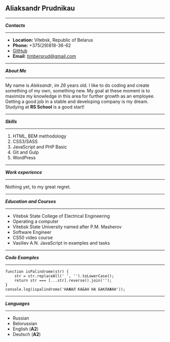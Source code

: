 ## Aliaksandr Prudnikau ##
***
*__Contacts__*
***
* __Location:__ Vitebsk, Republic of Belarus
* __Phone:__ +375(29)818-36-62
* [GitHub](https://github.com/timb-bers)
* __Email__: timberprud@gmail.com
***
*__About Me__*
***
My name is *Aleksandr*, im *26* years old. 
I like to do coding and create something of my own, something new.
My goal at these moment is to maximize my knowledge in this area for further growth as an employee.
Getting a good job in a stable and developing company is my dream.
Studying at __RS School__ is a good start!
***
*__Skills__*
***
1. HTML, BEM methodology
2. CSS3/SASS
3. JavaScript and PHP Basic
4. Git and Gulp
5. WordPress
***
*__Work experience__*
***
Nothing yet, to my great regret.
***
*__Education and Courses__*
***
* Vitebsk State College of Electrical Engineering
 * Operating a computer  
* Vitebsk State University named after P.M. Masherov
 * Software Engineer
* CS50 video course
* Vasiliev A.N. JavaScript in examples and tasks
***
*__Code Examples__*
***
```
function isPalindrome(str) {
    str = str.replaceAll(' ', '').toLowerCase();
    return str === [...str].reverse().join('');
}
console.log(ispalindrome('НАЖАЛ КАБАН НА БАКЛАЖАН'));
```
***
*__Languages__*
***
* Russian
* Belorussian
* English (**A2**)
* Deutsch (**A2**)

